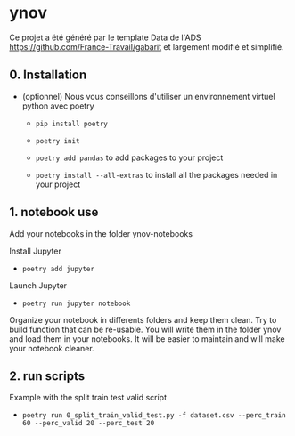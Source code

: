 # ynov

Ce projet a été généré par le template Data de l'ADS  https://github.com/France-Travail/gabarit et largement modifié et simplifié.

## 0. Installation

- (optionnel) Nous vous conseillons d'utiliser un environnement virtuel python avec poetry

	- `pip install poetry`

	- `poetry init`

	- `poetry add pandas` to add packages to your project 

	- `poetry install --all-extras` to install all the packages needed in your project


## 1. notebook use 

Add your notebooks in the folder ynov-notebooks

Install Jupyter 

- `poetry add jupyter`

Launch Jupyter

- `poetry run jupyter notebook`

Organize your notebook in differents folders and keep them clean. 
Try to build function that can be re-usable. You will write them in the folder ynov and load them in your notebooks. 
It will be easier to maintain and will make your notebook cleaner.

## 2. run scripts

Example with the split train test valid script 

- `poetry run 0_split_train_valid_test.py -f dataset.csv --perc_train 60 --perc_valid 20 --perc_test 20`

